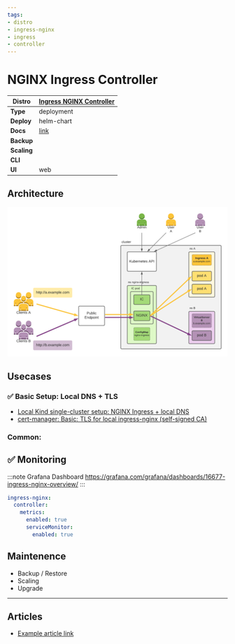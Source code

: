 ```yaml
---
tags:
- distro
- ingress-nginx
- ingress
- controller
---
```


# NGINX Ingress Controller

|**Distro**|[Ingress NGINX Controller](https://github.com/kubernetes/ingress-nginx)|
|-|-|
|**Type**|deployment|
|**Deploy**|helm-chart|
|**Docs**|[link](https://docs.nginx.com/nginx-ingress-controller/)|
|**Backup**||
|**Scaling**||
|**CLI**||
|**UI**|web|

## Architecture

![nginx-ingress-arch](.img/nginx-ingress-arch.png)

## Usecases

### :white_check_mark: Basic Setup: Local DNS + TLS

* [Local Kind single-cluster setup: NGINX Ingress + local DNS](../../infra/k8s/articles/cluster-local-kind.md#nginx-ingress--local-dns)
* [cert-manager: Basic: TLS for local ingress-nginx (self-signed CA)](../tls/cert-manager.md#white_check_mark-basic-tls-for-local-ingress-nginx-self-signed-ca)
### Common:

## :white_check_mark: Monitoring

:::note Grafana Dashboard
https://grafana.com/grafana/dashboards/16677-ingress-nginx-overview/
:::

```yaml
ingress-nginx:
  controller:
    metrics:
      enabled: true
      serviceMonitor:
        enabled: true
```

## Maintenence

- Backup / Restore
- Scaling
- Upgrade

---

## Articles

* [Example article link](#)
